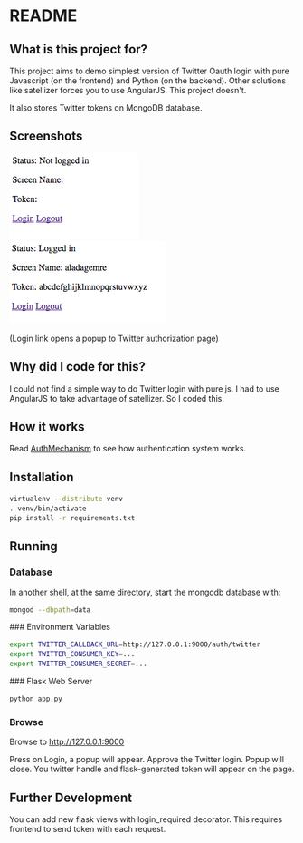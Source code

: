 # README

## What is this project for?

This project aims to demo simplest version of Twitter Oauth login with pure Javascript (on the frontend) and Python (on the backend). Other solutions like satellizer forces you to use AngularJS. This project doesn't. 

It also stores Twitter tokens on MongoDB database.

## Screenshots

![Not logged in yet](img/loggedin0.png)
![Logged in](img/loggedin1.png)

(Login link opens a popup to Twitter authorization page)

## Why did I code for this?

I could not find a simple way to do Twitter login with pure js. I had to use AngularJS to take advantage of satellizer. So I coded this.

## How it works

Read [AuthMechanism](AuthMechanism.md) to see how authentication system works.

## Installation

```bash
virtualenv --distribute venv
. venv/bin/activate
pip install -r requirements.txt
```

## Running

### Database

In another shell, at the same directory, start the mongodb database with:

```bash
mongod --dbpath=data
```

### Environment Variables

```bash
export TWITTER_CALLBACK_URL=http://127.0.0.1:9000/auth/twitter
export TWITTER_CONSUMER_KEY=...
export TWITTER_CONSUMER_SECRET=...
```

### Flask Web Server

```bash
python app.py
```

### Browse

Browse to http://127.0.0.1:9000

Press on Login, a popup will appear. Approve the Twitter login. Popup will close. You twitter handle and flask-generated token will appear on the page.


## Further Development

You can add new flask views with login_required decorator. This requires frontend to send token with each request.
